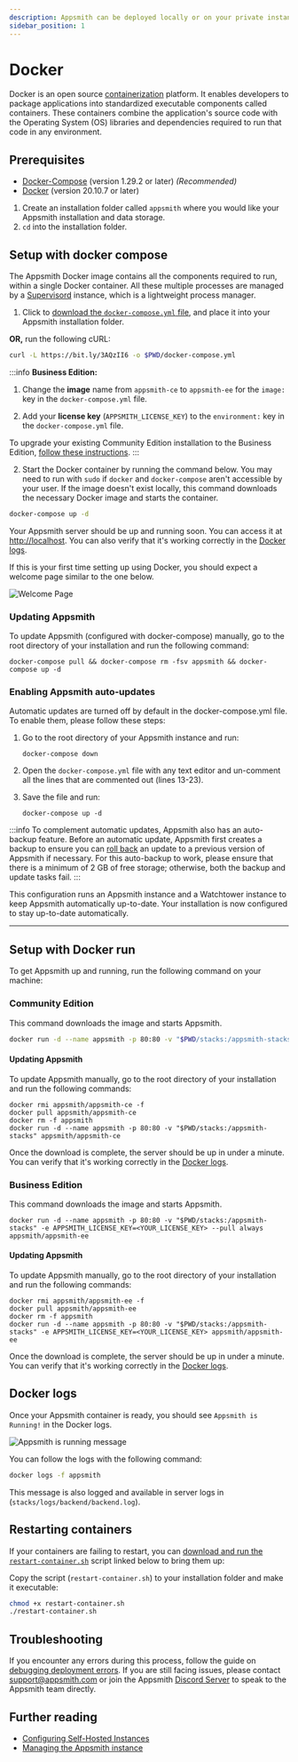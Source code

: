 ```yaml
---
description: Appsmith can be deployed locally or on your private instance using Docker
sidebar_position: 1
---
```


# Docker

Docker is an open source [containerization](https://www.ibm.com/in-en/cloud/learn/containerization) platform. It enables developers to package applications into standardized executable components called containers. These containers combine the application's source code with the Operating System (OS) libraries and dependencies required to run that code in any environment.

<object data="https://www.youtube.com/embed/Tde7GqE6FQQ?autoplay=0" width='750px' height='400px'></object> 

## Prerequisites

* [Docker-Compose](https://docs.docker.com/compose/install/) (version 1.29.2 or later) _(Recommended)_
* [Docker](https://docs.docker.com/get-docker/) (version 20.10.7 or later)

1. Create an installation folder called `appsmith` where you would like your Appsmith installation and data storage.
2. `cd` into the installation folder.

## Setup with docker compose

The Appsmith Docker image contains all the components required to run, within a single Docker container. All these multiple processes are managed by a [Supervisord](http://supervisord.org/) instance, which is a lightweight process manager.

1. Click to [download the `docker-compose.yml` file](/img/docker-compose_(3).yml), and place it into your Appsmith installation folder.

**OR,** run the following cURL:

```bash
curl -L https://bit.ly/3AQzII6 -o $PWD/docker-compose.yml
```

:::info
**Business Edition:**

1. Change the **image** name from `appsmith-ce` to `appsmith-ee` for the `image:` key in the `docker-compose.yml` file.

2. Add your **license key** (`APPSMITH_LICENSE_KEY`) to the `environment:` key in the `docker-compose.yml` file.

To upgrade your existing Community Edition installation to the Business Edition, [follow these instructions](../../upgrade-to-business-edition/).
:::

2. Start the Docker container by running the command below. You may need to run with `sudo` if `docker` and `docker-compose` aren't accessible by your user. If the image doesn't exist locally, this command downloads the necessary Docker image and starts the container.

```bash
docker-compose up -d
```

Your Appsmith server should be up and running soon. You can access it at [http://localhost](http://localhost). You can also verify that it's working correctly in the [Docker logs](#docker-logs).

If this is your first time setting up using Docker, you should expect a welcome page similar to the one below.

![Welcome Page](</img/image_(1)_(1).png>)

### Updating Appsmith

To update Appsmith (configured with docker-compose) manually, go to the root directory of your installation and run the following command:

```
docker-compose pull && docker-compose rm -fsv appsmith && docker-compose up -d
```

### Enabling Appsmith auto-updates

Automatic updates are turned off by default in the docker-compose.yml file. To enable them, please follow these steps:

1. Go to the root directory of your Appsmith instance and run:

   ```
   docker-compose down
   ```

2. Open the `docker-compose.yml` file with any text editor and un-comment all the lines that are commented out (lines 13-23).
3. Save the file and run:

   ```
   docker-compose up -d
   ```

:::info
To complement automatic updates, Appsmith also has an auto-backup feature. Before an automatic update, Appsmith first creates a backup to ensure you can [roll back](/getting-started/setup/instance-management/appsmithctl#restore-appsmith-instance) an update to a previous version of Appsmith if necessary. For this auto-backup to work, please ensure that there is a minimum of 2 GB of free storage; otherwise, both the backup and update tasks fail.
:::

This configuration runs an Appsmith instance and a Watchtower instance to keep Appsmith automatically up-to-date. Your installation is now configured to stay up-to-date automatically.

---

## Setup with Docker run

To get Appsmith up and running, run the following command on your machine:

### Community Edition

This command downloads the image and starts Appsmith.

```bash
docker run -d --name appsmith -p 80:80 -v "$PWD/stacks:/appsmith-stacks" --pull always appsmith/appsmith-ce
```

#### Updating Appsmith

To update Appsmith manually, go to the root directory of your installation and run the following commands:

```
docker rmi appsmith/appsmith-ce -f
docker pull appsmith/appsmith-ce
docker rm -f appsmith
docker run -d --name appsmith -p 80:80 -v "$PWD/stacks:/appsmith-stacks" appsmith/appsmith-ce
```

Once the download is complete, the server should be up in under a minute. You can verify that it's working correctly in the [Docker logs](#docker-logs).

### Business Edition

This command downloads the image and starts Appsmith.

```
docker run -d --name appsmith -p 80:80 -v "$PWD/stacks:/appsmith-stacks" -e APPSMITH_LICENSE_KEY=<YOUR_LICENSE_KEY> --pull always appsmith/appsmith-ee
```

#### Updating Appsmith

To update Appsmith manually, go to the root directory of your installation and run the following commands:

```
docker rmi appsmith/appsmith-ee -f
docker pull appsmith/appsmith-ee
docker rm -f appsmith
docker run -d --name appsmith -p 80:80 -v "$PWD/stacks:/appsmith-stacks" -e APPSMITH_LICENSE_KEY=<YOUR_LICENSE_KEY> appsmith/appsmith-ee
```

Once the download is complete, the server should be up in under a minute. You can verify that it's working correctly in the [Docker logs](#docker-logs).

## Docker logs

Once your Appsmith container is ready, you should see `Appsmith is Running!` in the Docker logs.

![Appsmith is running message](/img/InstallationGuides__Docker__AppsmithRunningMessage.png)

You can follow the logs with the following command:

```bash
docker logs -f appsmith
```

This message is also logged and available in server logs in (`stacks/logs/backend/backend.log`).

## Restarting containers

If your containers are failing to restart, you can [download and run the `restart-container.sh`](/img/restart-container.sh) script linked below to bring them up:

Copy the script (`restart-container.sh`) to your installation folder and make it executable:

```bash
chmod +x restart-container.sh
./restart-container.sh
```

## Troubleshooting

If you encounter any errors during this process, follow the guide on [debugging deployment errors](../../../../help-and-support/troubleshooting-guide/deployment-errors.md). If you are still facing issues, please contact [support@appsmith.com](mailto:support@appsmith.com) or join the Appsmith [Discord Server](https://discord.com/invite/rBTTVJp) to speak to the Appsmith team directly.

## Further reading

* [Configuring Self-Hosted Instances](../../instance-configuration/#configuring-docker-installations)
* [Managing the Appsmith instance](../../instance-management/)
